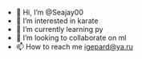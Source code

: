 - 👋 Hi, I’m @Seajay00
- 👀 I’m interested in karate
- 🌱 I’m currently learning py
- 💞️ I’m looking to collaborate on ml
- 📫 How to reach me igepard@ya.ru

<!---
Seajay00/Seajay00 is a ✨ special ✨ repository because its `README.md` (this file) appears on your GitHub profile.
You can click the Preview link to take a look at your changes.
--->
